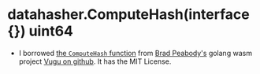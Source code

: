 
# datahasher.ComputeHash(interface{}) uint64 

- I borrowed [the `ComputeHash` function](https://github.com/vugu/vugu/blob/495882447160f3d5a38ffa6653f98a07881baba5/data-hasher.go) from [Brad Peabody's](https://peabody.io) golang wasm project [Vugu on github](https://github.com/vugu/vugu).  It has the MIT License.
